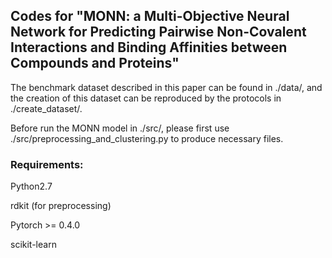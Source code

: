 ## Codes for "MONN: a Multi-Objective Neural Network for Predicting Pairwise Non-Covalent Interactions and Binding Affinities between Compounds and Proteins"

The benchmark dataset described in this paper can be found in ./data/, and the creation of this dataset can be reproduced by the protocols in ./create_dataset/.

Before run the MONN model in ./src/, please first use ./src/preprocessing_and_clustering.py to produce necessary files.

### Requirements:
Python2.7

rdkit (for preprocessing)

Pytorch >= 0.4.0

scikit-learn
